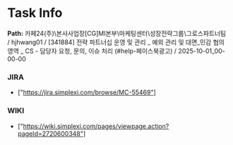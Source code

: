 # Task Info

**Path:** 카페24(주)\본사사업장\[CG]MI본부\마케팅센터\성장전략그룹\그로스파트너팀 / hjhwang01 / [341884] 전략 파트너십 운영 및 관리 _ 예외 관리 및 대면_민감 협의 영역 _ CS - 담당자 요청, 문의, 이슈 처리 (#help-페이스북광고) / 2025-10-01_00-00-00

### JIRA
- ["https://jira.simplexi.com/browse/MC-55469"]

### WIKI
- ["https://wiki.simplexi.com/pages/viewpage.action?pageId=2720600348"]

